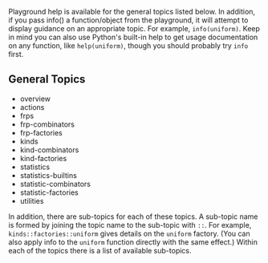 Playground help is available for the general topics listed below. In
addition, if you pass info() a function/object from the playground,
it will attempt to display guidance on an appropriate topic. For
example, `info(uniform)`. Keep in mind you can also use Python's
built-in help to get usage documentation on any function, like
`help(uniform)`, though you should probably try `info` first.

General Topics
--------------
+ overview
+ actions
+ frps
+ frp-combinators
+ frp-factories
+ kinds
+ kind-combinators
+ kind-factories
+ statistics
+ statistics-builtins
+ statistic-combinators
+ statistic-factories
+ utilities

In addition, there are sub-topics for each of these topics. A
sub-topic name is formed by joining the topic name to the sub-topic
with `::`. For example, `kinds::factories::uniform` gives details on
the `uniform` factory. (You can also apply info to the `uniform`
function directly with the same effect.) Within each of the topics
there is a list of available sub-topics.



